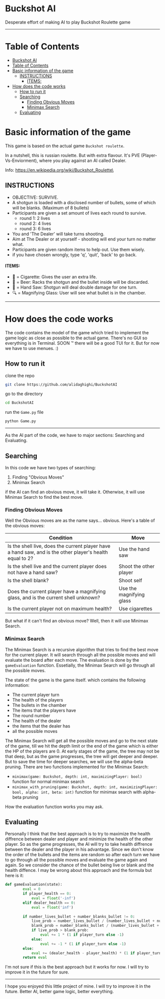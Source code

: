 # Buckshot AI

Desperate effort of making AI to play Buckshot Roulette game

--- 
# Table of Contents

- [Buckshot AI](#buckshot-ai)
- [Table of Contents](#table-of-contents)
- [Basic information of the game](#basic-information-of-the-game)
  - [INSTRUCTIONS](#instructions)
      - [ITEMS:](#items)
- [How does the code works](#how-does-the-code-works)
  - [How to run it](#how-to-run-it)
  - [Searching](#searching)
    - [Finding Obvious Moves](#finding-obvious-moves)
    - [Minimax Search](#minimax-search)
  - [Evaluating](#evaluating)

# Basic information of the game
This game is based on the actual game `Buckshot roulette`. 

In a nutshell, this is russian roulette. But with extra flavour. It's PVE (Player-Vs-Enviorment), where you play against an AI called Dealer.

Info: https://en.wikipedia.org/wiki/Buckshot_Roulette\

## INSTRUCTIONS
- OBJECTIVE: SURVIVE.
- A shotgun is loaded with a disclosed number of bullets, some of which will be blanks. (Maximum of 8 bullets)
- Participants are given a set amount of lives each round to survive.
    - round 1: 2 lives
    - round 2: 4 lives
    - round 3: 6 lives
- You and 'The Dealer' will take turns shooting.
- Aim at The Dealer or at yourself - shooting will end your turn no matter what.
- Participants are given random items to help out. Use them wisely.
- if you have chosen wrongly, type 'q', 'quit', 'back' to go back.

#### ITEMS:
- 🚬 = Cigarette: Gives the user an extra life.
- 🍺 = Beer: Racks the shotgun and the bullet inside will be discarded.
- 🔪 = Hand Saw: Shotgun will deal double damage for one turn.
- 🔍 = Magnifying Glass: User will see what bullet is in the chamber.

---

# How does the code works

The code contains the model of the game which tried to implement the game logic as close as possible to the actual game. There's no GUI so everything is in Terminal. SOON &trade; there will be a good TUI for it. But for now we have to use menues. :)

## How to run it

clone the repo
```bash
git clone https://github.com/alidaghighi/BuckshotAI
```
go to the directory

```bash
cd BuckshotAI
```
run the `Game.py` file

```bash
python Game.py
```

---

As the AI part of the code, we have to major sections: Searching and Evaluating.

## Searching
In this code we have two types of searching:
1. Finding "Obvious Moves"
2. Minimax Search

if the AI can find an obvious move, it will take it. Otherwise, it will use Minimax Search to find the best move.

### Finding Obvious Moves

Well the Obvious moves are as the name says... obvious. Here's a table of the obvious moves:

| Condition | Move |
|-----------|------|
| Is the shell live, does the current player have a hand saw, and is the other player's health equal to 2? | Use the hand saw |
| Is the shell live and the current player does not have a hand saw? | Shoot the other player |
| Is the shell blank? | Shoot self |
| Does the current player have a magnifying glass, and is the current shell unknown? | Use the magnifying glass |
| Is the current player not on maximum health? | Use cigarettes | 

But what if it can't find an obvious move? Well, then it will use Minimax Search.

### Minimax Search

The Minimax Search is a recursive algorithm that tries to find the best move for the current player. It will search through all the possible moves and will evaluate the board after each move. The evaluation is done by the `gameEvaluation` function.
Essetially, the Minimax Search will go through all the possible moves.

The state of the game is the game itself. which contains the following information:
- The current player turn
- The health of the players
- The bullets in the chamber
- The items that the players have
- The round number
- The health of the dealer
- the items that the dealer has
- all the possible moves

The Minimax Search will get all the possible moves and go to the next state of the game, till we hit the depth limit or the end of the game which is either the HP of the players are 0.
At early stages of the game, the tree may not be that deep, but as the game progresses, the tree will get deeper and deeper. But to save the time for deeper searches, we will use the alpha-beta pruning.
There are two functions implemented for the Minimax Search:
- `minimax(game: Buckshot, depth: int, maximizingPlayer: bool)` function for normal minimax search
- `minimax_with_pruning(game: Buckshot, depth: int, maximizingPlayer: bool, alpha: int, beta: int)` function for minimax search with alpha-beta pruning

How the evaluation function works you may ask.

## Evaluating

Personally I think that the best approach is to try to maximize the health diffrence between dealer and player and minimize the health of the other player. So as the game progresses, the AI will try to take health diffrence between the dealer and the player in his advantage. Since we don't know the order of the bullets and the items are random so after each turn we have to go through all the possible moves and evaluate the game again and again.
So we consider the chance of the bullet being live or blank and the health diffence.
I may be wrong about this approach and the formula but here is it:
``` python
def gameEvaluation(state):
        eval = 0
        if player_health == 0:
            eval = float('-inf')
        elif dealer_health == 0:
            eval = float('inf')
        
        if number_lives_bullet + number_blanks_bullet != 0:
            live_prob = number_lives_bullet / (number_lives_bullet + number_blanks_bullet)
            blank_prob = number_blanks_bullet / (number_lives_bullet + number_blanks_bullet)
            if live_prob > blank_prob:
                eval += 1 * (1 if player_turn else -1)
            else:
                eval += -1 * (1 if player_turn else -1)
        else:
            eval += (dealer_health - player_health) * (1 if player_turn else -1)    
        return eval
```

I'm not sure if this is the best approach but it works for now. I will try to improve it in the future for sure.

---

I hope you enjoyed this little project of mine. I will try to improve it in the future. Better AI, better game logic, better everything.